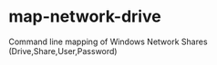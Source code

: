 map-network-drive
=================

Command line mapping of Windows Network Shares (Drive,Share,User,Password)